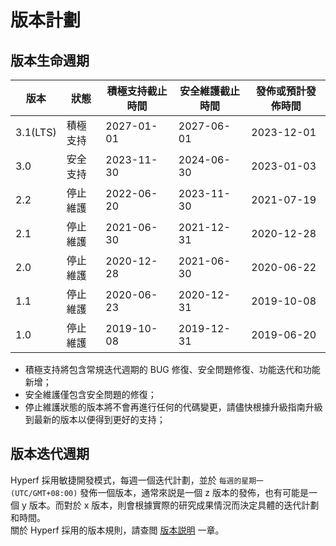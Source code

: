 # 版本計劃

## 版本生命週期

| 版本       | 狀態   | 積極支持截止時間   | 安全維護截止時間   | 發佈或預計發佈時間  |
|----------|------|------------|------------|------------|
| 3.1(LTS) | 積極支持 | 2027-01-01 | 2027-06-01 | 2023-12-01 |
| 3.0      | 安全支持 | 2023-11-30 | 2024-06-30 | 2023-01-03 |
| 2.2      | 停止維護 | 2022-06-20 | 2023-11-30 | 2021-07-19 |
| 2.1      | 停止維護 | 2021-06-30 | 2021-12-31 | 2020-12-28 |
| 2.0      | 停止維護 | 2020-12-28 | 2021-06-30 | 2020-06-22 |
| 1.1      | 停止維護 | 2020-06-23 | 2020-12-31 | 2019-10-08 |
| 1.0      | 停止維護 | 2019-10-08 | 2019-12-31 | 2019-06-20 |

* 積極支持將包含常規迭代週期的 BUG 修復、安全問題修復、功能迭代和功能新增；
* 安全維護僅包含安全問題的修復；
* 停止維護狀態的版本將不會再進行任何的代碼變更，請儘快根據升級指南升級到最新的版本以便得到更好的支持；


## 版本迭代週期

Hyperf 採用敏捷開發模式，每週一個迭代計劃，並於 `每週的星期一 (UTC/GMT+08:00)` 發佈一個版本，通常來説是一個 z 版本的發佈，也有可能是一個 y 版本。而對於 x 版本，則會根據實際的研究成果情況而決定具體的迭代計劃和時間。   
關於 Hyperf 採用的版本規則，請查閲 [版本説明](zh-hk/versions.md) 一章。
